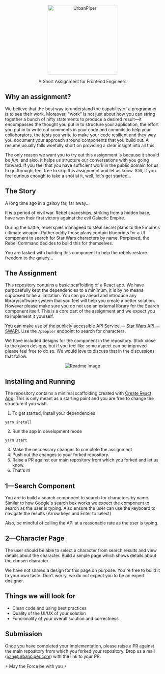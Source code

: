 <p align="center">
  <img src="https://s3-ap-southeast-1.amazonaws.com/asia.urbanpiper.com/static/frontend/images/logo.svg" alt="UrbanPiper" width="226">
</p>

<p align="center">A Short Assignment for Frontend Engineers</p>

## Why an assignment?

We believe that the best way to understand the capability of a programmer is to see their work.
Moreover, "work" is not just about how you can string together a bunch of nifty statements to produce a desired result—it encompasses the thought you put in to structure your application, the effort you put in to write out comments in your code and commits to help your collaborators,
the tests you write to make your code resilient and they way you document your approach around components that you build out.
A resumé usually falls woefully short on providing a clear insight into all this.

The only reason we want you to try out this assignment is because it should be _fun_, and also,
it helps us structure our conversations with you going forward. If you feel that you have sufficient work in the
public domain for us to go through, feel free to skip this assignment and let us know.
Still, if you feel curious enough to take a shot at it, well, let's get started...

## The Story

A long time ago in a galaxy far, far away...

It is a period of civil war. Rebel spaceships, striking from a hidden base, have won their first victory against the evil Galactic Empire.

During the battle, rebel spies manageed to steal secret plans to the Empire's ultimate weapon. Rather oddly these plans contain
blueprints for a UI component to search for Star Wars characters by name. Perplexed, the Rebel Command decides to build this for themselves.

You are tasked with building this component to help the rebels restore freedom to the galaxy...

## The Assignment

This repository contains a basic scaffolding of a React app. We have purposefully kept the dependencies to a minimum,
it is by no means supposed to be a limitation. You can go ahead and introduce any library/software system that you
feel will help you create a better solution. However please make sure you do not use an external library for the Search component itself. This is a core part of the assignment and we expect you to implement it yourself.

You can make use of the publicly accessible API Service — [Star Wars API — SWAPI](https://swapi.dev/). Use the `/people/` endpoint to search for characters.

We have included designs for the component in the repository. Stick close to the given designs, but if you feel like some aspect can be improved
please feel free to do so. We would love to discuss that in the discussions that follow.

<p align="center">
  <img src="https://user-images.githubusercontent.com/1500309/87780788-0a5b1600-c84d-11ea-8209-6873be1f8b26.png" alt="Readme Image">
</p>

## Installing and Running

The repository contains a minimal scaffolding created with [Create React App](https://github.com/facebook/create-react-app). This is only meant as
a starting point and you are free to change the structure if you wish.

1. To get started, install your dependencies

```
yarn install
```

2. Run the app in development mode

```
yarn start
```

3. Make the neccessary changes to complete the assignment
4. Push out the changes to your forked repository.
5. Raise a PR against our main repository from which you forked and let us know.
6. That's it!

## 1—Search Component

You are to build a search component to search for characters by name. Similar to how Google's search box works
we expect the component to search as the user is typing. Also ensure the user can use the keyboard to navigate the results (Arrow keys and Enter to select)

Also, be mindful of calling the API at a reasonable rate as the user is typing.

## 2—Character Page

The user should be able to select a character from search results and view details about the character. Build a simple page
which shows details about the chosen character.

We have not shared a design for this page on purpose. You're free to build it to your own taste. Don't worry, we do not expect you to
be an expert designer.

## Things we will look for

- Clean code and using best practices
- Quality of the UI/UX of your solution
- Funcionality of your overall solution and correctness

## Submission

Once you have completed your implementation, please raise a PR against the main repository from which you forked your repository.
Drop us a mail (join@urbanpiper.com) with the link to your PR.

:zap: May the Force be with you :zap:

